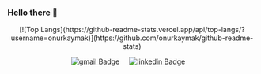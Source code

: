 ### Hello there 👋

<div style="text-align: center;">
[![Top Langs](https://github-readme-stats.vercel.app/api/top-langs/?username=onurkaymak)](https://github.com/onurkaymak/github-readme-stats)
</div>

<p align="center">
  <a href="mailto:onurkaymak@outlook.com"><img alt="gmail Badge" src="https://img.shields.io/badge/GMAIL-EA4335?logo=gmail&logoColor=white"></a>&nbsp;&nbsp;&nbsp;&nbsp;
  <a href="https://www.linkedin.com/in/onur-kaymak"><img alt="linkedin Badge" src="https://img.shields.io/badge/LINKEDIN-0A66C2?logo=linkedin&logoColor=white"></a>&nbsp;&nbsp;&nbsp;&nbsp;
</p>
